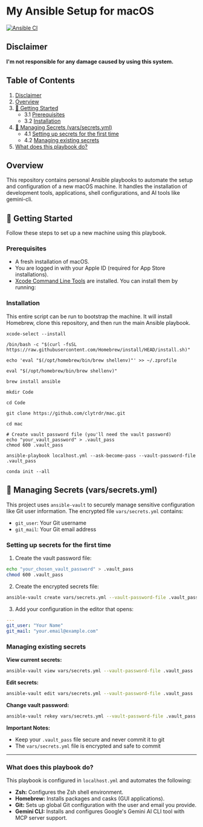 # My Ansible Setup for macOS

[![Ansible CI](https://github.com/clytrdr/mac/actions/workflows/ci.yml/badge.svg)](https://github.com/clytrdr/mac/actions/workflows/ci.yml)

## Disclaimer

**I'm not responsible for any damage caused by using this system.**

## Table of Contents

1. [Disclaimer](#disclaimer)
2. [Overview](#overview)
3. [🚀 Getting Started](#-getting-started)
   - 3.1 [Prerequisites](#prerequisites)
   - 3.2 [Installation](#installation)
4. [🔐 Managing Secrets (vars/secrets.yml)](#-managing-secrets-varssecrets.yml)
   - 4.1 [Setting up secrets for the first time](#setting-up-secrets-for-the-first-time)
   - 4.2 [Managing existing secrets](#managing-existing-secrets)
5. [What does this playbook do?](#what-does-this-playbook-do)

## Overview

This repository contains personal Ansible playbooks to automate the setup and configuration of a new macOS machine. It
handles the installation of development tools, applications, shell configurations, and AI tools like gemini-cli.

## 🚀 Getting Started

Follow these steps to set up a new machine using this playbook.

### Prerequisites

- A fresh installation of macOS.
- You are logged in with your Apple ID (required for App Store installations).
- [Xcode Command Line Tools](https://developer.apple.com/xcode/resources/) are installed. You can install them by
  running:

### Installation

This entire script can be run to bootstrap the machine. It will install Homebrew, clone this repository, and then run
the main Ansible playbook.

```commandline
xcode-select --install

/bin/bash -c "$(curl -fsSL https://raw.githubusercontent.com/Homebrew/install/HEAD/install.sh)"

echo 'eval "$(/opt/homebrew/bin/brew shellenv)"' >> ~/.zprofile

eval "$(/opt/homebrew/bin/brew shellenv)"

brew install ansible

mkdir Code

cd Code

git clone https://github.com/clytrdr/mac.git

cd mac

# Create vault password file (you'll need the vault password)
echo "your_vault_password" > .vault_pass
chmod 600 .vault_pass

ansible-playbook localhost.yml --ask-become-pass --vault-password-file .vault_pass

conda init --all
```

## 🔐 Managing Secrets (vars/secrets.yml)

This project uses `ansible-vault` to securely manage sensitive configuration like Git user information. The encrypted
file `vars/secrets.yml` contains:

- `git_user`: Your Git username
- `git_mail`: Your Git email address

### Setting up secrets for the first time

1. Create the vault password file:

```bash
echo "your_chosen_vault_password" > .vault_pass
chmod 600 .vault_pass
```

2. Create the encrypted secrets file:

```bash
ansible-vault create vars/secrets.yml --vault-password-file .vault_pass
```

3. Add your configuration in the editor that opens:

```yaml
---
git_user: "Your Name"
git_mail: "your.email@example.com"
```

### Managing existing secrets

**View current secrets:**

```bash
ansible-vault view vars/secrets.yml --vault-password-file .vault_pass
```

**Edit secrets:**

```bash
ansible-vault edit vars/secrets.yml --vault-password-file .vault_pass
```

**Change vault password:**

```bash
ansible-vault rekey vars/secrets.yml --vault-password-file .vault_pass
```

**Important Notes:**

- Keep your `.vault_pass` file secure and never commit it to git
- The `vars/secrets.yml` file is encrypted and safe to commit

---

### What does this playbook do?

This playbook is configured in `localhost.yml` and automates the following:

- **Zsh:** Configures the Zsh shell environment.
- **Homebrew:** Installs packages and casks (GUI applications).
- **Git:** Sets up global Git configuration with the user and email you provide.
- **Gemini CLI:** Installs and configures Google's Gemini AI CLI tool with MCP server support.
